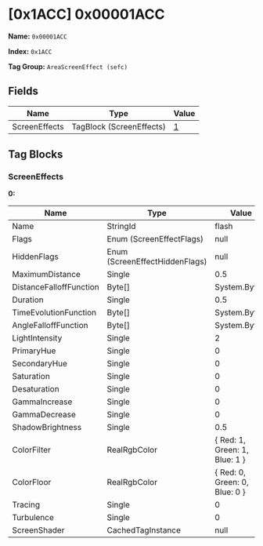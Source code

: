 # [0x1ACC] 0x00001ACC

**Name:** ```0x00001ACC```

**Index:** ```0x1ACC```

**Tag Group:** ```AreaScreenEffect (sefc)```

## Fields

Name	| Type	| Value
---	|---	|---	|
ScreenEffects	|TagBlock (ScreenEffects)	|[1](#screeneffects)


## Tag Blocks

### ScreenEffects

**0:**

Name	| Type	| Value
---	|---	|---	|
Name	|StringId	|flash
Flags	|Enum (ScreenEffectFlags)	|null
HiddenFlags	|Enum (ScreenEffectHiddenFlags)	|null
MaximumDistance	|Single	|0.5
DistanceFalloffFunction	|Byte[]	|System.Byte[]
Duration	|Single	|0.5
TimeEvolutionFunction	|Byte[]	|System.Byte[]
AngleFalloffFunction	|Byte[]	|System.Byte[]
LightIntensity	|Single	|2
PrimaryHue	|Single	|0
SecondaryHue	|Single	|0
Saturation	|Single	|0
Desaturation	|Single	|0
GammaIncrease	|Single	|0
GammaDecrease	|Single	|0
ShadowBrightness	|Single	|0.5
ColorFilter	|RealRgbColor	|{ Red: 1, Green: 1, Blue: 1 }
ColorFloor	|RealRgbColor	|{ Red: 0, Green: 0, Blue: 0 }
Tracing	|Single	|0
Turbulence	|Single	|0
ScreenShader	|CachedTagInstance	|null


